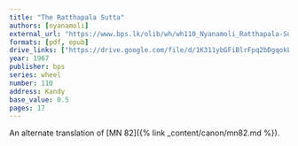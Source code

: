 ```yaml
---
title: "The Ratthapala Sutta"
authors: [nyanamoli]
external_url: "https://www.bps.lk/olib/wh/wh110_Nyanamoli_Ratthapala-Sutta.html"
formats: [pdf, epub]
drive_links: ["https://drive.google.com/file/d/1K311ybGFiBlrFpq2bDgqokLx68GKzh1P/view?usp=drivesdk", "https://drive.google.com/file/d/17H3filDT5n5tTRd1UABDjBld2yJSyRQi/view?usp=drivesdk"]
year: 1967
publisher: bps
series: wheel
number: 110
address: Kandy
base_value: 0.5
pages: 17
---
```


An alternate translation of [MN 82]({% link _content/canon/mn82.md %}).